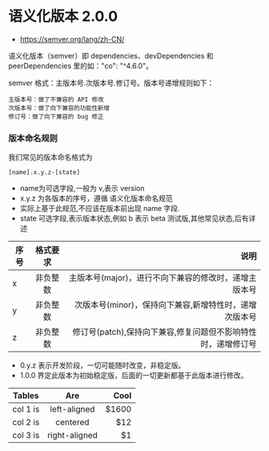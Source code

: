# 语义化版本 2.0.0

* https://semver.org/lang/zh-CN/

语义化版本（semver）即 dependencies、devDependencies 和 peerDependencies 里的如："co": "^4.6.0"。

semver 格式：主版本号.次版本号.修订号。版本号递增规则如下：
```
主版本号：做了不兼容的 API 修改
次版本号：做了向下兼容的功能性新增
修订号：做了向下兼容的 bug 修正
```

### 版本命名规则
我们常见的版本命名格式为
```
[name].x.y.z-[state]
```
- name为可选字段,一般为 v,表示 version
- x.y.z 为各版本的序号，遵循 语义化版本命名规范
- 实际上基于此规范,不应该在版本前出现 name 字段.
- state 可选字段,表示版本状态,例如 b 表示 beta 测试版,其他常见状态,后有详述



| 序号   |	格式要求|	说明 |
|------|:------:|----:|
| x |	非负整数|	主版本号(major)，进行不向下兼容的修改时，递增主版本号 |
| y |	非负整数|	次版本号(minor)，保持向下兼容,新增特性时，递增次版本号 |
| z |	非负整数|	修订号(patch),保持向下兼容,修复问题但不影响特性时，递增修订号 |

- 0.y.z 表示开发阶段，一切可能随时改变，非稳定版。
- 1.0.0 界定此版本为初始稳定版，后面的一切更新都基于此版本进行修改。

| Tables   |      Are      |  Cool |
|----------|:-------------:|------:|
| col 1 is |  left-aligned | $1600 |
| col 2 is |    centered   |   $12 |
| col 3 is | right-aligned |    $1 |


